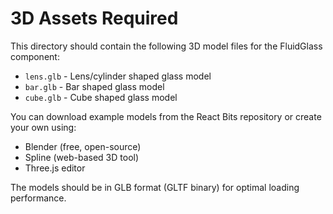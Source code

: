 # 3D Assets Required

This directory should contain the following 3D model files for the FluidGlass component:

- `lens.glb` - Lens/cylinder shaped glass model
- `bar.glb` - Bar shaped glass model  
- `cube.glb` - Cube shaped glass model

You can download example models from the React Bits repository or create your own using:
- Blender (free, open-source)
- Spline (web-based 3D tool)
- Three.js editor

The models should be in GLB format (GLTF binary) for optimal loading performance.